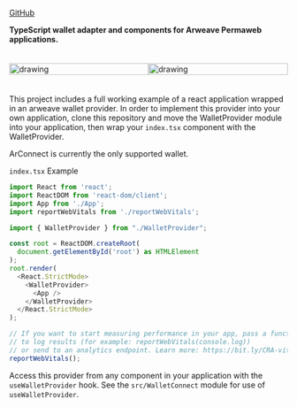 [GitHub](https://github.com/NickJ202/arweave-wallet-adapter)

<h4 style="margin: 0; padding: 0;">TypeScript wallet adapter and components for Arweave Permaweb applications.</h4>

<div style="width: 100%; display: flex; margin: 35px auto;">
    <div style="width: 50%;">
        <img src="~@source/images/wallet-provider-modal.jpg" alt="drawing" width="100%" />
    </div>
    <div style="width: 50%;">
        <img src="~@source/images/wallet-provider-dropdown.jpg" alt="drawing" width="100%" />
    </div>
</div>

This project includes a full working example of a react application wrapped in an arweave wallet provider. In order to implement this provider into your own application, clone this repository and move the WalletProvider module into your application, then wrap your `index.tsx` component with the WalletProvider.

ArConnect is currently the only supported wallet.

`index.tsx` Example

``` js
import React from 'react';
import ReactDOM from 'react-dom/client';
import App from './App';
import reportWebVitals from './reportWebVitals';

import { WalletProvider } from "./WalletProvider";

const root = ReactDOM.createRoot(
  document.getElementById('root') as HTMLElement
);
root.render(
  <React.StrictMode>
    <WalletProvider>
      <App />
    </WalletProvider>
  </React.StrictMode>
);

// If you want to start measuring performance in your app, pass a function
// to log results (for example: reportWebVitals(console.log))
// or send to an analytics endpoint. Learn more: https://bit.ly/CRA-vitals
reportWebVitals();
```

Access this provider from any component in your application with the `useWalletProvider` hook. See the `src/WalletConnect` module for use of `useWalletProvider`.
